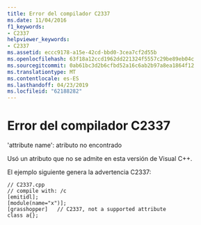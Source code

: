 ```yaml
---
title: Error del compilador C2337
ms.date: 11/04/2016
f1_keywords:
- C2337
helpviewer_keywords:
- C2337
ms.assetid: eccc9178-a15e-42cd-bbd0-3cea7cf2d55b
ms.openlocfilehash: 63f18a12ccd1962dd221324f5557c29be89eb04c
ms.sourcegitcommit: 0ab61bc3d2b6cfbd52a16c6ab2b97a8ea1864f12
ms.translationtype: MT
ms.contentlocale: es-ES
ms.lasthandoff: 04/23/2019
ms.locfileid: "62188282"
---
```

# <a name="compiler-error-c2337"></a>Error del compilador C2337

'attribute name': atributo no encontrado

Usó un atributo que no se admite en esta versión de Visual C++.

El ejemplo siguiente genera la advertencia C2337:

```
// C2337.cpp
// compile with: /c
[emitidl];
[module(name="x")];
[grasshopper]   // C2337, not a supported attribute
class a{};
```